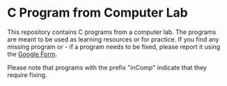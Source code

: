 # C Program from Computer Lab

This repository contains C programs from a computer lab. The programs are meant to be used as learning resources or for practice. If you find any missing program or - if a program needs to be fixed, please report it using the [Google Form](https://forms.gle/xkj6izfBsdHG1vva7).

Please note that programs with the prefix "inComp" indicate that they require fixing.
